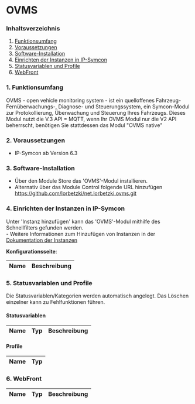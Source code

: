 # OVMS


### Inhaltsverzeichnis

1. [Funktionsumfang](#1-funktionsumfang)
2. [Voraussetzungen](#2-voraussetzungen)
3. [Software-Installation](#3-software-installation)
4. [Einrichten der Instanzen in IP-Symcon](#4-einrichten-der-instanzen-in-ip-symcon)
5. [Statusvariablen und Profile](#5-statusvariablen-und-profile)
6. [WebFront](#6-webfront)

### 1. Funktionsumfang
OVMS - open vehicle monitoring system - ist ein quelloffenes Fahrzeug-Fernüberwachungs-, Diagnose- und Steuerungssystem, ein Symcon-Modul zur Protokollierung, Überwachung und Steuerung Ihres Fahrzeugs. Dieses Modul nutzt die V.3 API = MQTT, wenn Ihr OVMS Modul nur die V2 API beherrscht, benötigen Sie stattdessen das Modul "OVMS native"

### 2. Voraussetzungen

- IP-Symcon ab Version 6.3

### 3. Software-Installation

* Über den Module Store das 'OVMS'-Modul installieren.
* Alternativ über das Module Control folgende URL hinzufügen https://github.com/lorbetzki/net.lorbetzki.ovms.git

### 4. Einrichten der Instanzen in IP-Symcon

 Unter 'Instanz hinzufügen' kann das 'OVMS'-Modul mithilfe des Schnellfilters gefunden werden.  
	- Weitere Informationen zum Hinzufügen von Instanzen in der [Dokumentation der Instanzen](https://www.symcon.de/service/dokumentation/konzepte/instanzen/#Instanz_hinzufügen)

__Konfigurationsseite__:

Name          				     | Beschreibung
-------------------------------- | -------------------------------------------------------


### 5. Statusvariablen und Profile

Die Statusvariablen/Kategorien werden automatisch angelegt. Das Löschen einzelner kann zu Fehlfunktionen führen.

#### Statusvariablen

Name                          							| Typ     | Beschreibung
----------------------------- 							| ------- | ------------


#### Profile

Name                    | Typ
------------------------| -------

### 6. WebFront

Name                          							| Typ     | Beschreibung
--------------------------------------------------------| ------- | ------------


